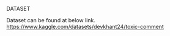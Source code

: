 DATASET



Dataset can be found at below link.
https://www.kaggle.com/datasets/devkhant24/toxic-comment
